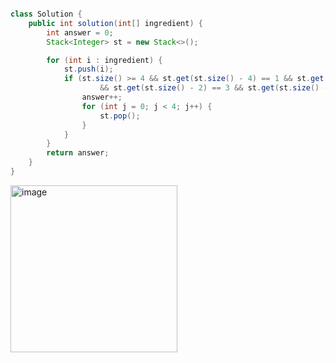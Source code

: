 ````java import java.util.*;

class Solution {
    public int solution(int[] ingredient) {
        int answer = 0;
        Stack<Integer> st = new Stack<>();

        for (int i : ingredient) {
            st.push(i);
            if (st.size() >= 4 && st.get(st.size() - 4) == 1 && st.get(st.size() - 3) == 2
                    && st.get(st.size() - 2) == 3 && st.get(st.size() - 1) == 1) {
                answer++;
                for (int j = 0; j < 4; j++) {
                    st.pop();
                }
            }
        }
        return answer;
    }
}
````
<img width="267" alt="image" src="https://github.com/woohyung0511/CNF_Coding_Study/assets/124226476/a97b67bd-72c8-4a20-9f39-a182cbd75d0f">
